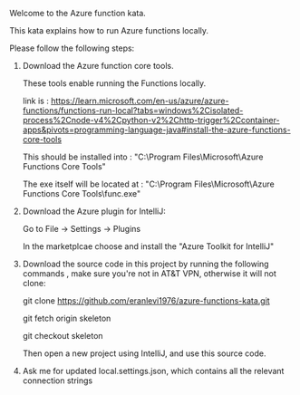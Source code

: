 Welcome to the Azure function kata.

This kata explains how to run Azure functions locally.

Please follow the following steps:

1) Download the Azure function core tools.

    These tools enable running the Functions locally.

    link is : https://learn.microsoft.com/en-us/azure/azure-functions/functions-run-local?tabs=windows%2Cisolated-process%2Cnode-v4%2Cpython-v2%2Chttp-trigger%2Ccontainer-apps&pivots=programming-language-java#install-the-azure-functions-core-tools

    This should be installed into : "C:\Program Files\Microsoft\Azure Functions Core Tools"

    The exe itself will be located at : "C:\Program Files\Microsoft\Azure Functions Core Tools\func.exe"

2) Download the Azure plugin for IntelliJ:

    Go to  File -> Settings -> Plugins

    In the marketplcae choose and install the "Azure Toolkit for IntelliJ"

3) Download the source code in this project by running the following commands , make sure you're not in AT&T VPN, otherwise it will not clone:

   git clone https://github.com/eranlevi1976/azure-functions-kata.git
   
   git fetch origin skeleton
   
   git checkout skeleton

   Then open a new project using IntelliJ, and use this source code.

4) Ask me for updated local.settings.json, which contains all the relevant connection strings
